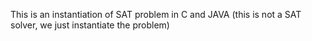 This is an instantiation of SAT problem in C and JAVA (this is not a SAT solver, we just instantiate the problem)
